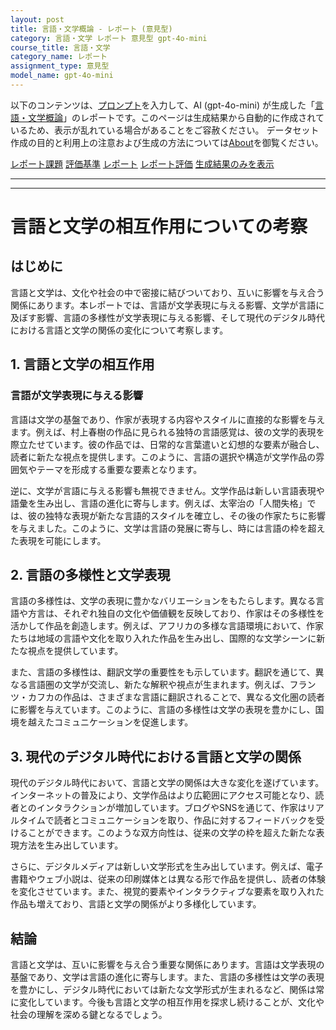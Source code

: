 ```yaml
---
layout: post
title: 言語・文学概論 - レポート (意見型)
category: 言語・文学 レポート 意見型 gpt-4o-mini
course_title: 言語・文学
category_name: レポート
assignment_type: 意見型
model_name: gpt-4o-mini
---
```


以下のコンテンツは、[プロンプト](http://127.0.0.1:8000/generated/言語・文学/gpt-4o-mini/prompt_レポート-意見型.md)を入力して、AI (gpt-4o-mini) が生成した「[言語・文学概論](/contents/言語・文学/)」のレポートです。このページは生成結果から自動的に作成されているため、表示が乱れている場合があることをご容赦ください。
データセット作成の目的と利用上の注意および生成の方法については[About](/About)を御覧ください。

[レポート課題](../レポート課題-意見型)
[評価基準](../評価基準-意見型)
[レポート](../レポート-意見型)
[レポート評価](../レポート評価-意見型)
[生成結果のみを表示](http://127.0.0.1:8000/generated/言語・文学/gpt-4o-mini/レポート-意見型.md)
  

***
***
  
# 言語と文学の相互作用についての考察

## はじめに

言語と文学は、文化や社会の中で密接に結びついており、互いに影響を与え合う関係にあります。本レポートでは、言語が文学表現に与える影響、文学が言語に及ぼす影響、言語の多様性が文学表現に与える影響、そして現代のデジタル時代における言語と文学の関係の変化について考察します。

## 1. 言語と文学の相互作用

### 言語が文学表現に与える影響

言語は文学の基盤であり、作家が表現する内容やスタイルに直接的な影響を与えます。例えば、村上春樹の作品に見られる独特の言語感覚は、彼の文学的表現を際立たせています。彼の作品では、日常的な言葉遣いと幻想的な要素が融合し、読者に新たな視点を提供します。このように、言語の選択や構造が文学作品の雰囲気やテーマを形成する重要な要素となります。

逆に、文学が言語に与える影響も無視できません。文学作品は新しい言語表現や語彙を生み出し、言語の進化に寄与します。例えば、太宰治の「人間失格」では、彼の独特な表現が新たな言語的スタイルを確立し、その後の作家たちに影響を与えました。このように、文学は言語の発展に寄与し、時には言語の枠を超えた表現を可能にします。

## 2. 言語の多様性と文学表現

言語の多様性は、文学の表現に豊かなバリエーションをもたらします。異なる言語や方言は、それぞれ独自の文化や価値観を反映しており、作家はその多様性を活かして作品を創造します。例えば、アフリカの多様な言語環境において、作家たちは地域の言語や文化を取り入れた作品を生み出し、国際的な文学シーンに新たな視点を提供しています。

また、言語の多様性は、翻訳文学の重要性をも示しています。翻訳を通じて、異なる言語圏の文学が交流し、新たな解釈や視点が生まれます。例えば、フランツ・カフカの作品は、さまざまな言語に翻訳されることで、異なる文化圏の読者に影響を与えています。このように、言語の多様性は文学の表現を豊かにし、国境を越えたコミュニケーションを促進します。

## 3. 現代のデジタル時代における言語と文学の関係

現代のデジタル時代において、言語と文学の関係は大きな変化を遂げています。インターネットの普及により、文学作品はより広範囲にアクセス可能となり、読者とのインタラクションが増加しています。ブログやSNSを通じて、作家はリアルタイムで読者とコミュニケーションを取り、作品に対するフィードバックを受けることができます。このような双方向性は、従来の文学の枠を超えた新たな表現方法を生み出しています。

さらに、デジタルメディアは新しい文学形式を生み出しています。例えば、電子書籍やウェブ小説は、従来の印刷媒体とは異なる形で作品を提供し、読者の体験を変化させています。また、視覚的要素やインタラクティブな要素を取り入れた作品も増えており、言語と文学の関係がより多様化しています。

## 結論

言語と文学は、互いに影響を与え合う重要な関係にあります。言語は文学表現の基盤であり、文学は言語の進化に寄与します。また、言語の多様性は文学の表現を豊かにし、デジタル時代においては新たな文学形式が生まれるなど、関係は常に変化しています。今後も言語と文学の相互作用を探求し続けることが、文化や社会の理解を深める鍵となるでしょう。
